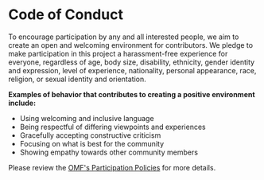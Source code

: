 # Code of Conduct

To encourage participation by any and all interested people, we aim to create an open and welcoming environment for contributors. We pledge to make participation in this project a harassment-free experience for everyone, regardless of age, body size, disability, ethnicity, gender identity and expression, level of experience, nationality, personal appearance, race, religion, or sexual identity and orientation.

**Examples of behavior that contributes to creating a positive environment include:**

- Using welcoming and inclusive language
- Being respectful of differing viewpoints and experiences
- Gracefully accepting constructive criticism
- Focusing on what is best for the community
- Showing empathy towards other community members

Please review the [OMF's Participation Policies](https://members.openmobilityfoundation.org/wp-content/uploads/2019/06/OMFParticipationPolicies.pdf) for more details.
